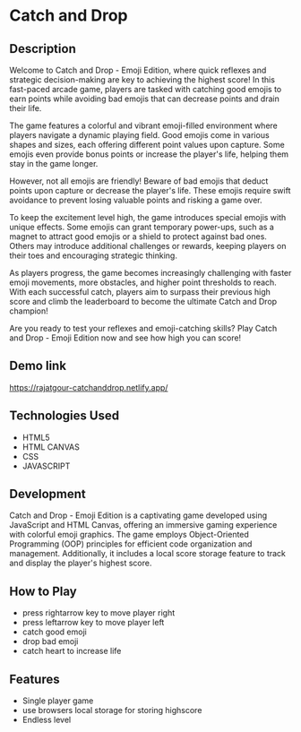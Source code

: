 <h1>Catch and Drop</h1>
<h2>Description</h2>
<p>
  Welcome to Catch and Drop - Emoji Edition, where quick reflexes and strategic decision-making are key to achieving the highest score! In this fast-paced arcade game, players are tasked with catching good emojis to earn points while avoiding bad emojis that can decrease points and drain their life.

The game features a colorful and vibrant emoji-filled environment where players navigate a dynamic playing field. Good emojis come in various shapes and sizes, each offering different point values upon capture. Some emojis even provide bonus points or increase the player's life, helping them stay in the game longer.

However, not all emojis are friendly! Beware of bad emojis that deduct points upon capture or decrease the player's life. These emojis require swift avoidance to prevent losing valuable points and risking a game over.

To keep the excitement level high, the game introduces special emojis with unique effects. Some emojis can grant temporary power-ups, such as a magnet to attract good emojis or a shield to protect against bad ones. Others may introduce additional challenges or rewards, keeping players on their toes and encouraging strategic thinking.

As players progress, the game becomes increasingly challenging with faster emoji movements, more obstacles, and higher point thresholds to reach. With each successful catch, players aim to surpass their previous high score and climb the leaderboard to become the ultimate Catch and Drop champion!

Are you ready to test your reflexes and emoji-catching skills? Play Catch and Drop - Emoji Edition now and see how high you can score!
</p>
<h2>Demo link</h2>
<a href="https://rajatgour-catchanddrop.netlify.app/">https://rajatgour-catchanddrop.netlify.app/</a>
<h2>Technologies Used</h2>
<ul>
  <li>HTML5</li>
  <li>HTML CANVAS</li>
  <li>CSS</li>
  <li>JAVASCRIPT</li>
</ul>
<h2>Development</h2>
<p>Catch and Drop - Emoji Edition is a captivating game developed using JavaScript and HTML Canvas, offering an immersive gaming experience with colorful emoji graphics. The game employs Object-Oriented Programming (OOP) principles for efficient code organization and management. Additionally, it includes a local score storage feature to track and display the player's highest score.</p>
<h2>How to Play</h2>
<ul>
  <li>press rightarrow key to move player right</li>
  <li>press leftarrow key to move player left</li>
  <li>catch good emoji</li>
  <li>drop  bad emoji</li>
  <li>catch heart to increase life</li>
</ul>
<h2>Features</h2>
<ul>
  <li>Single player game</li>
  <li>use browsers local storage for storing highscore</li>
  <li>Endless level</li>
</ul>



